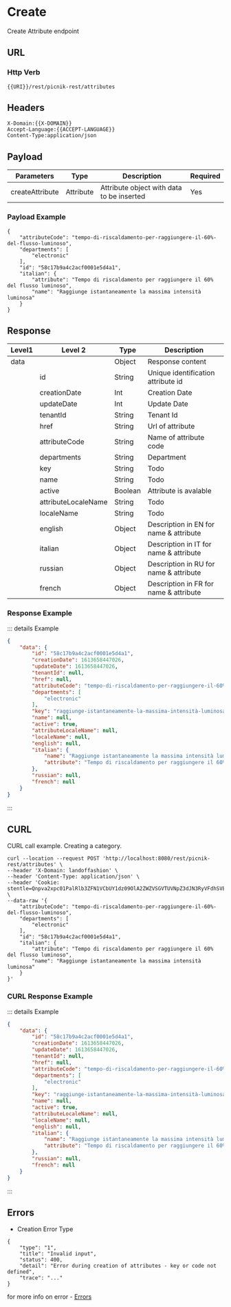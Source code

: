 # Create

Create Attribute endpoint

 ## URL
 ### Http Verb <Badge text="POST" vertical="middle"/>

```
{{URI}}/rest/picnik-rest/attributes
``` 

## Headers
```
X-Domain:{{X-DOMAIN}}
Accept-Language:{{ACCEPT-LANGUAGE}}
Content-Type:application/json
```
## Payload
| Parameters | Type | Description | Required | 
| ------ | ------ | ------ | ------ | 
| createAttribute | Attribute | Attribute object with data to be inserted | Yes | 

### Payload Example
```
{
    "attributeCode": "tempo-di-riscaldamento-per-raggiungere-il-60%-del-flusso-luminoso",
    "departments": [
        "electronic"
    ],
    "id": "58c17b9a4c2acf0001e5d4a1",
    "italian": {
        "attribute": "Tempo di riscaldamento per raggiungere il 60% del flusso luminoso",
        "name": "Raggiunge istantaneamente la massima intensità luminosa"
    }
}
```

## Response
| Level1 | Level 2| Type | Description |
| ------ | ------ | ------ | ------ | 
| data ||Object| Response content|
|| id | String | Unique identification attribute id | 
|| creationDate | Int | Creation Date| 
|| updateDate | Int | Update Date | 
|| tenantId | String | Tenant Id | 
|| href | String | Url of attribute | 
|| attributeCode | String | Name of attribute code |
|| departments | String | Department | 
|| key | String | Todo | 
|| name | String | Todo | 
|| active | Boolean | Attribute is avalable | 
|| attributeLocaleName | String | Todo | 
|| localeName | String | Todo |
|| english | Object | Description in EN for name & attribute  | 
|| italian | Object | Description in IT for name & attribute  | 
|| russian | Object | Description in RU for name & attribute  | 
|| french  | Object | Description in FR for name & attribute  | 

### Response Example
::: details Example
```json
{
    "data": {
        "id": "58c17b9a4c2acf0001e5d4a1",
        "creationDate": 1613658447026,
        "updateDate": 1613658447026,
        "tenantId": null,
        "href": null,
        "attributeCode": "tempo-di-riscaldamento-per-raggiungere-il-60%-del-flusso-luminoso",
        "departments": [
            "electronic"
        ],
        "key": "raggiunge-istantaneamente-la-massima-intensità-luminosa",
        "name": null,
        "active": true,
        "attributeLocaleName": null,
        "localeName": null,
        "english": null,
        "italian": {
            "name": "Raggiunge istantaneamente la massima intensità luminosa",
            "attribute": "Tempo di riscaldamento per raggiungere il 60% del flusso luminoso"
        },
        "russian": null,
        "french": null
    }
}
```
::: 

## CURL
CURL call example. Creating a category.
```
curl --location --request POST 'http://localhost:8080/rest/picnik-rest/attributes' \
--header 'X-Domain: landoffashion' \
--header 'Content-Type: application/json' \
--header 'Cookie: stentle=Qnpva2xpc01PalRlb3ZFN1VCbUY1dz09OlA2ZWZVSGVTUVNpZ3dJN3RyVFdhSVE9PQ' \
--data-raw '{
    "attributeCode": "tempo-di-riscaldamento-per-raggiungere-il-60%-del-flusso-luminoso",
    "departments": [
        "electronic"
    ],
    "id": "58c17b9a4c2acf0001e5d4a1",
    "italian": {
        "attribute": "Tempo di riscaldamento per raggiungere il 60% del flusso luminoso",
        "name": "Raggiunge istantaneamente la massima intensità luminosa"
    }
}'
```

### CURL Response Example
::: details Example
```json
{
    "data": {
        "id": "58c17b9a4c2acf0001e5d4a1",
        "creationDate": 1613658447026,
        "updateDate": 1613658447026,
        "tenantId": null,
        "href": null,
        "attributeCode": "tempo-di-riscaldamento-per-raggiungere-il-60%-del-flusso-luminoso",
        "departments": [
            "electronic"
        ],
        "key": "raggiunge-istantaneamente-la-massima-intensità-luminosa",
        "name": null,
        "active": true,
        "attributeLocaleName": null,
        "localeName": null,
        "english": null,
        "italian": {
            "name": "Raggiunge istantaneamente la massima intensità luminosa",
            "attribute": "Tempo di riscaldamento per raggiungere il 60% del flusso luminoso"
        },
        "russian": null,
        "french": null
    }
}
```
::: 
## Errors
- Creation Error Type
```
{
    "type": "1",
    "title": "Invalid input",
    "status": 400,
    "detail": "Error during creation of attributes - key or code not defined",
    "trace": "..."
}
```
for more info on error - [Errors ](/1.0.0/errors.html) 
